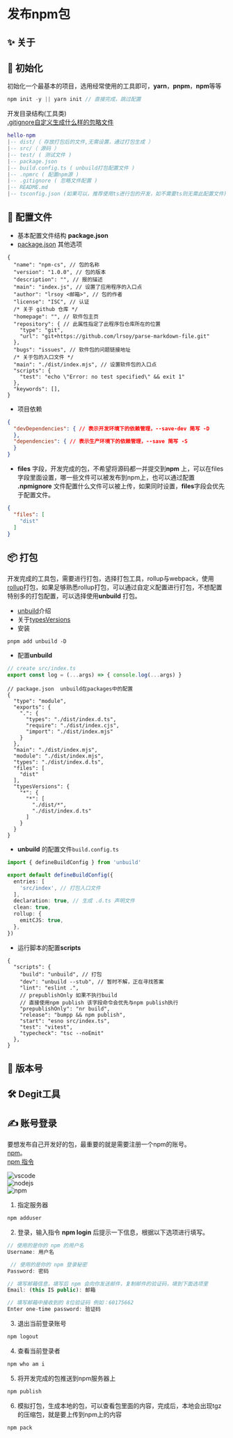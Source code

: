 # 发布npm包

## :sparkles: 关于

## :broom: 初始化
初始化一个最基本的项目，选用经常使用的工具即可，**yarn**，**pnpm**，**npm**等等
```js
npm init -y || yarn init // 直接完成，跳过配置
```

开发目录结构(工具类)  
[.gitignore自定义生成什么样的忽略文件](https://www.toptal.com/developers/gitignore)
```lua
hello-npm
|-- dist/（ 存放打包后的文件,无需设置，通过打包生成 ）
|-- src/（ 源码 ）
|-- test/ ( 测试文件 )
|-- package.json
|-- build.config.ts ( unbuild打包配置文件 )
|-- .npmrc ( 配置npm源 )
|-- .gitignore ( 忽略文件配置 )
|-- README.md
|-- tsconfig.json (如果可以，推荐使用ts进行包的开发，如不需要ts则无需此配置文件)
```
## :open_file_folder: 配置文件
* 基本配置文件结构 **package.json**
* [package.json](http://nodejs.cn/learn/the-package-json-guide) 其他选项

```json{2-7,9-14}
{
  "name": "npm-cs", // 包的名称
  "version": "1.0.0", // 包的版本
  "description": "", // 报的描述
  "main": "index.js", // 设置了应用程序的入口点
  "author": "lrsoy <邮箱>", // 包的作者
  "license": "ISC", // 认证
  /* 关于 github 仓库 */
  "homepage": "", // 软件包主页
  "repository": { // 此属性指定了此程序包仓库所在的位置
    "type": "git",
    "url": "git+https://github.com/lrsoy/parse-markdown-file.git"
  },
  "bugs": "issues", // 软件包的问题链接地址
  /* 关于包的入口文件 */
  "main": "./dist/index.mjs", // 设置软件包的入口点
  "scripts": {
    "test": "echo \"Error: no test specified\" && exit 1"
  },
  "keywords": [],
}

```

* 项目依赖
```json
{
  "devDependencies": { // 表示开发环境下的依赖管理，--save-dev 简写 -D
  },
  "dependencies": { // 表示生产环境下的依赖管理，--save 简写 -S
  }
}
```
* **files** 字段，开发完成的包，不希望将源码都一并提交到**npm** 上，可以在files字段里面设置，哪一些文件可以被发布到npm上，也可以通过配置 **.npmignore** 文件配置什么文件可以被上传，如果同时设置，**files**字段会优先于配置文件。
```json
{  
  "files": [
    "dist"
  ]
}
```
## :package: 打包
开发完成的工具包，需要进行打包，选择打包工具，rollup与webpack，使用[rollup](https://rollupjs.org/guide/en/)打包，如果足够熟悉rollup打包，可以通过自定义配置进行打包，不想配置特别多的打包配置，可以选择使用**unbuild** 打包。  
* [unbuild](https://github.com/unjs/unbuild)介绍
* 关于[typesVersions](https://www.typescriptlang.org/docs/handbook/declaration-files/publishing.html) 
* 安装
```
pnpm add unbuild -D
```
* 配置**unbuild**
```ts
// create src/index.ts
export const log = (...args) => { console.log(...args) }
```
```json{2-16}
// package.json  unbuild在packages中的配置
{
  "type": "module",
  "exports": {
    ".": {
      "types": "./dist/index.d.ts",
      "require": "./dist/index.cjs",
      "import": "./dist/index.mjs"
    }
  },
  "main": "./dist/index.mjs",
  "module": "./dist/index.mjs",
  "types": "./dist/index.d.ts",
  "files": [
    "dist"
  ],
  "typesVersions": {
    "*": {
      "*": [
        "./dist/*",
        "./dist/index.d.ts"
      ]
    }
  }
}
```

* **unbuild** 的配置文件`build.config.ts`
```ts
import { defineBuildConfig } from 'unbuild'

export default defineBuildConfig({
  entries: [
    'src/index', // 打包入口文件
  ],
  declaration: true, // 生成 .d.ts 声明文件
  clean: true,
  rollup: {
    emitCJS: true,
  },
})

```

* 运行脚本的配置**scripts**  

```json{4}
{
  "scripts": {
    "build": "unbuild", // 打包
    "dev": "unbuild --stub", // 暂时不解，正在寻找答案
    "lint": "eslint .",
    // prepublishOnly 如果不执行build 
    // 直接使用npm publish 该字段命令会优先与npm publish执行
    "prepublishOnly": "nr build",
    "release": "bumpp && npm publish",
    "start": "esno src/index.ts",
    "test": "vitest",
    "typecheck": "tsc --noEmit"
  },
}
```

## :safety_pin: 版本号

## :hammer_and_wrench: Degit工具 


## :writing_hand: 账号登录 

要想发布自己开发好的包，最重要的就是需要注册一个npm的账号。  
[npm](https://www.npmjs.com/signup)。  
[npm 指令](https://docs.npmjs.com/cli/v8/commands)

![vscode](https://img.shields.io/badge/vscode-v1.56.2-blue)  
![nodejs](https://img.shields.io/badge/nodejs-v16.17.0-blue)  
![npm](https://img.shields.io/badge/npm-v8.15.0-blue)  

1. 指定服务器
```js
npm adduser
```
2. 登录，输入指令 **npm login** 后提示一下信息，根据以下选项进行填写。
```js
// 使用的是你的 npm 的用户名
Username: 用户名 

 // 使用的是你的 npm 登录秘密
Password: 密码

// 填写邮箱信息，填写后 npm 会向你发送邮件，复制邮件的验证码，填到下面选项里
Email: (this IS public): 邮箱 

// 填写邮箱中接收到的 8位验证码 例如：60175662
Enter one-time password: 验证码
```
3. 退出当前登录账号
```js
npm logout
```
4. 查看当前登录者
```js
npm who am i
```
5. 将开发完成的包推送到npm服务器上
```js
npm publish
```
6. 模拟打包，生成本地的包，可以查看包里面的内容，完成后，本地会出现tgz的压缩包，就是要上传到npm上的内容
```js
npm pack
```
